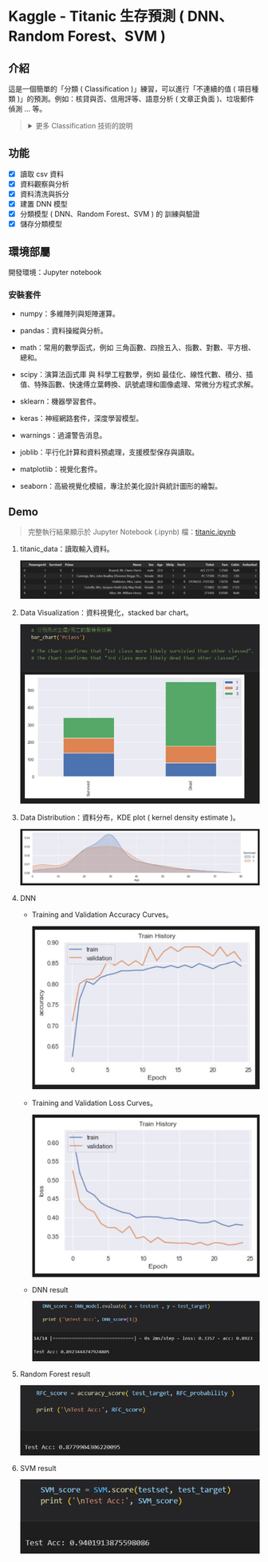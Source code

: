 # Kaggle - Titanic 生存預測 ( DNN、Random Forest、SVM )

## 介紹

這是一個簡單的「分類 ( Classification )」練習，可以進行「不連續的值 ( 項目種類 )」的預測。例如：核貸與否、信用評等、語意分析 ( 文章正負面 )、垃圾郵件偵測 ... 等。

> <details>
> 
> <summary>更多 Classification 技術的說明</summary>
> 
> ## Classification 分類模型
> 
> 二元分類 ( binary classification ) 是一種機器學習中最常見的任務，其目的是從兩個不同類別中將每個資料歸類為其中之一。
> 
> 適用於從一堆資料中進行任何是非問題的判斷，對新數據進行預測時，模型對預測類別的輸出結果通常是 ( 0 或 1 )。
> 
> 常見的模型演算法：
> - **神經網路 ( Neural Network )**
> - 樸素貝葉斯 ( Naive Bayes )
> - 決策樹 ( Decision Tree )
> - **隨機森林 ( Random Forest )**
> - 邏輯迴歸 ( Logistic Regression )
> - **支援向量機 ( Support Vector Machine，SVM )**
> - K-最近鄰演算法 ( k Nearest Neighbor，kNN )
> 
> <details>
> 
> <summary>模型觀念介紹</summary>
> 
> <br>
> 
> > ### DNN ( Deep Neural Network，深度神經網路 ) 
> > 
> > <details>
> > 
> > <summary>詳細說明</summary>
> >
> > <br>
> > 
> > 神經網路是使用神經元形成節點網路的模型。像大腦一樣，這些神經元是離散的功能 ( 如同一群小機器 )，它們接受非常有限的輸入，並產生非常有限的輸出。這些節點按層排列，其中一層中神經元的輸出成為下一層神經元的輸入，直到網路外層的神經元產生最終結果。
> > 
> > 可以將其視為：因素分析 ( factor analysis )，將資料分成個別的因子，在這些神經元之中進行兩因素的討論，計算後的結果以啟動函數 ( activation function ) 加權總和進行非線性轉換，再將其輸出訊號傳遞給下一層。
> > 
> > | 啟動函數 | 說明 |
> > | :---- | :---- |
> > | Step | $f = \begin{cases} 0 & x < 0 \\ 1 & x \geq 0 \end{cases}$。常用於感知器。 |
> > | ReLU | $f = max(0, x)$，值域 [0, x]。常用於隱藏層。 |
> > | Sigmoid | $f = \frac{1}{( 1 + e^{(-x)})}$，值域為 [0, 1]。常用於輸出層 (二元分類)。 |
> > | Tanh | $f = tanh(x)$，值域 [-1, 1]。常用於輸出層 (二元分類)。 |
> > | Softmax | $f = \frac{e^{x}}{\sum e^{x}}$，值域 [0, 1], 常用於輸出層 (多元分類)。 |
> > 
> > </details>
> 
> > ### Random Forest ( 隨機森林 )
> > 
> > <details>
> > 
> > <summary>詳細說明</summary>
> >
> > <br>
> >
> > 隨機森林，將資料集取樣成多個子資料集，個別建立決策樹模型，這些決策樹不互相影響，最終使用民主多數決的方式決定最後結果。
> > 
> > - 整合法 ( Ensemble Method )：結合多個「弱學習器」來建構一個更強的模型「強學習器」，也就是「三個臭皮匠勝過一個諸葛亮」的概念。
> > 
> > - 隨機森林的「隨機」抽樣，使決策樹更加多元，有多元的結果，綜合起來會更具有準確度。
> >     
> >     - 採取抽後放回的方法，也就是同一個樣本，被抽了之後，下一次還是有可能抽到他，一個人可能抽到很多次，也有可能都沒抽到。
> > 
> >     - 包含「隨機樣本」和「隨機變數」：這樣每顆決策樹，不僅樣本數不同，連 變數 ( 特徵 ) 也不一樣。
> > 
> > - 透過隨機樣本與隨機特徵來建構多棵的決策樹，每一棵決策樹會對輸入的樣本產出一個分類，最後使用民主多數決的方式決定最後結果。
> > 
> > </details>
> 
> > ### SVM ( Support Vector Machine，支援向量機 )
> > 
> > <details>
> > 
> > <summary>詳細說明</summary>
> >
> > <br>
> > 
> > 支援向量機，將資料點視為 P 維向量，並且想透過 ( P - 1 ) 維的「超平面」來分開這些點。
> > 
> > - 針對小樣本、非線性、高維度等問題具有相對的優勢。
> > 
> >     - 對於線性可分的樣本，多種模型都可以得到好的分類結果。
> >     
> >     - 但是，一般來說，我們總是會遇到比較複雜的樣本，很可能是線性不可分，甚至是高維度錯綜複雜的問題。
> >     
> >     - 因此，SVM 就是將在低維度空間的「線性不可分」樣本映射到高維度空間，再找到一個超平面將這些樣本做有效的切割。
> > 
> > - 支持向量 ( support vector )：離兩條「超平面間隔線」距離最近的點。
> > 
> >     - 目標：找到一個決策邊界 ( decision boundary )，讓兩個類別之間的間隔 ( margins ) 寬度最大化，使其可以完美區隔開來。
> > 
> >     - 這個超平面的兩側樣本要盡可能地遠離這個超平面，因為這樣可以縮小分類器的泛化誤差。
> > 
> > </details>
> 
> </details>
> 
> </details>

## 功能

- [x] 讀取 csv 資料
- [x] 資料觀察與分析
- [x] 資料清洗與拆分
- [x] 建置 DNN 模型
- [x] 分類模型 ( DNN、Random Forest、SVM ) 的 訓練與驗證 
- [x] 儲存分類模型

## 環境部屬

開發環境：Jupyter notebook

### 安裝套件

- numpy：多維陣列與矩陣運算。

- pandas：資料操縱與分析。

- math：常用的數學函式，例如 三角函數、四捨五入、指數、對數、平方根、總和。

- scipy：演算法函式庫 與 科學工程數學，例如 最佳化、線性代數、積分、插值、特殊函數、快速傅立葉轉換、訊號處理和圖像處理、常微分方程式求解。

- sklearn：機器學習套件。

- keras：神經網路套件，深度學習模型。

- warnings：過濾警告消息。

- joblib：平行化計算和資料預處理，支援模型保存與讀取。

- matplotlib：視覺化套件。

- seaborn：高級視覺化模組，專注於美化設計與統計圖形的繪製。

## Demo

> 完整執行結果顯示於 Jupyter Notebook (.ipynb) 檔：[titanic.ipynb](./jupyter%20notebook/titanic.ipynb)

1. titanic_data：讀取輸入資料。

    ![titanic_data](./assets/images/1.%20titanic_data.JPG)

2. Data Visualization：資料視覺化，stacked bar chart。

    ![Data Cleaning](./assets/images/2.%20Data%20Visualization%20(%20stacked%20bar%20chart%20).JPG)

3. Data Distribution：資料分布，KDE plot ( kernel density estimate )。

    ![Data Distribution](./assets/images/3.%20Data%20Distribution%20(%20KDE%20plot%20-%20kernel%20density%20estimate%20).JPG)

4. DNN 

    - Training and Validation Accuracy Curves。

        ![DNN Accuracy Curves](./assets/images/4.%20DNN%20(%20Training%20and%20Validation%20Accuracy%20Curves%20).JPG)

    - Training and Validation Loss Curves。

        ![DNN Loss Curves](./assets/images/5.%20DNN%20(%20Training%20and%20Validation%20Loss%20Curves%20).JPG)
    
    - DNN result
  
        ![DNN result](./assets/images/6.%20DNN%20result.JPG)

5. Random Forest result
  
    ![Random Forest result](./assets/images/7.%20Random%20Forest%20result.JPG)

6. SVM result
  
    ![SVM result](./assets/images/8.%20SVM%20result.JPG)
